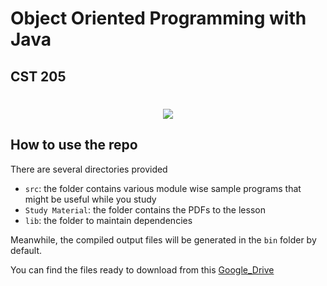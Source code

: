 # Object Oriented Programming with Java
## CST 205
<h1 align="center">
  <a href="https://git.io/typing-svg">
    <img src="https://readme-typing-svg.herokuapp.com/?lines=Hola+Peeps!😁; Hope+you+are+doing+well...&center=false&size=30">
  </a>
</h1>



## How to use the repo

There are several directories provided

- `src`: the folder contains various module wise sample programs that might be useful while you study
- `Study Material`: the folder contains the PDFs to the lesson
- `lib`: the folder to maintain dependencies

Meanwhile, the compiled output files will be generated in the `bin` folder by default.

You can find the files ready to download from this [Google_Drive](https://drive.google.com/drive/folders/1dofQwsP3exdD2-V3K9TDnejXpUF3uWTs?usp=sharing)

